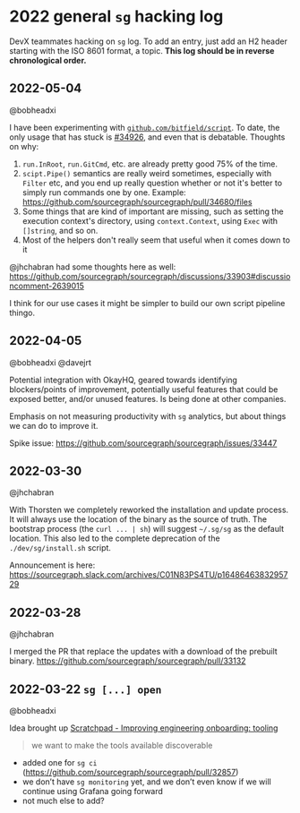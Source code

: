 # 2022 general `sg` hacking log

DevX teammates hacking on `sg` log. To add an entry, just add an H2 header starting with the ISO 8601 format, a topic.
**This log should be in reverse chronological order.**

## 2022-05-04

@bobheadxi

I have been experimenting with [`github.com/bitfield/script`](https://github.com/bitfield/script). To date, the only usage that has stuck is [#34926](https://github.com/sourcegraph/sourcegraph/pull/34926), and even that is debatable. Thoughts on why:

1. `run.InRoot`, `run.GitCmd`, etc. are already pretty good 75% of the time.
2. `scipt.Pipe()` semantics are really weird sometimes, especially with `Filter` etc, and you end up really question whether or not it's better to simply run commands one by one. Example: https://github.com/sourcegraph/sourcegraph/pull/34680/files
3. Some things that are kind of important are missing, such as setting the execution context's directory, using `context.Context`, using `Exec` with `[]string`, and so on.
4. Most of the helpers don't really seem that useful when it comes down to it

@jhchabran had some thoughts here as well: https://github.com/sourcegraph/sourcegraph/discussions/33903#discussioncomment-2639015

I think for our use cases it might be simpler to build our own script pipeline thingo.

## 2022-04-05

@bobheadxi @davejrt

Potential integration with OkayHQ, geared towards identifying blockers/points of improvement, potentially useful features that could be exposed better, and/or unused features. Is being done at other companies.

Emphasis on not measuring productivity with `sg` analytics, but about things we can do to improve it.

Spike issue: https://github.com/sourcegraph/sourcegraph/issues/33447

## 2022-03-30

@jhchabran

With Thorsten we completely reworked the installation and update process. It will always use the location of the binary as the source of truth.
The bootstrap process (the `curl ... | sh`) will suggest `~/.sg/sg` as the default location. This also led to the complete deprecation of the `./dev/sg/install.sh` script.

Announcement is here: https://sourcegraph.slack.com/archives/C01N83PS4TU/p1648646383295729

## 2022-03-28

@jhchabran

I merged the PR that replace the updates with a download of the prebuilt binary. https://github.com/sourcegraph/sourcegraph/pull/33132

## 2022-03-22 `sg [...] open`

@bobheadxi

Idea brought up [Scratchpad - Improving engineering onboarding: tooling](https://docs.google.com/document/d/1NS_C3te-59P149LD_rrL1zcflNqqZOoSHVJfv8oPcqY/edit)

> we want to make the tools available discoverable

- added one for `sg ci` (https://github.com/sourcegraph/sourcegraph/pull/32857)
- we don’t have `sg monitoring` yet, and we don’t even know if we will continue using Grafana going forward
- not much else to add?
